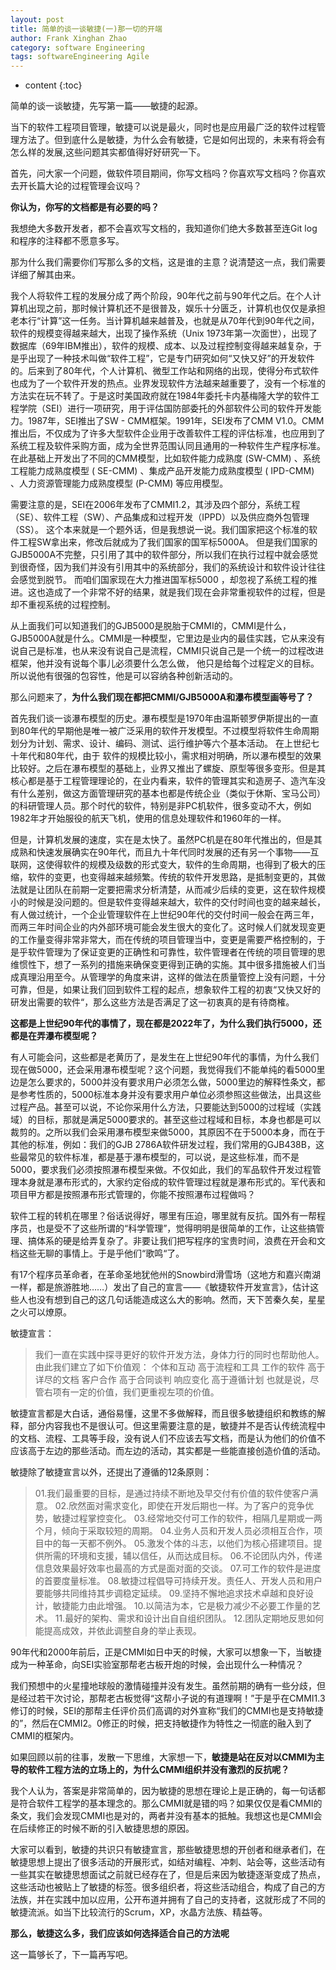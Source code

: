 ```yaml
---
layout: post
title: 简单的谈一谈敏捷(一)那一切的开端
author: Frank Xinghan Zhao
category: software Engineering
tags: softwareEngineering Agile
---
```


* content
{:toc}

简单的谈一谈敏捷，先写第一篇——敏捷的起源。




当下的软件工程项目管理，敏捷可以说是最火，同时也是应用最广泛的软件过程管理方法了。但到底什么是敏捷，为什么会有敏捷，它是如何出现的，未来有将会有怎么样的发展,这些问题其实都值得好好研究一下。

首先，问大家一个问题，做软件项目期间，你写文档吗？你喜欢写文档吗？你喜欢去开长篇大论的过程管理会议吗？

**你认为，你写的文档都是有必要的吗？**

我想绝大多数开发者，都不会喜欢写文档的，我知道你们绝大多数甚至连Git log和程序的注释都不愿意多写。

那为什么我们需要你们写那么多的文档，这是谁的主意？说清楚这一点，我们需要详细了解其由来。

我个人将软件工程的发展分成了两个阶段，90年代之前与90年代之后。在个人计算机出现之前，那时候计算机还不是很普及，娱乐十分匮乏，计算机也仅仅是承担老本行“计算”这一任务。当计算机越来越普及，也就是从70年代到90年代之间，软件的规模变得越来越大，出现了操作系统（Unix 1973年第一次面世），出现了数据库（69年IBM推出），软件的规模、成本、以及过程控制变得越来越复杂，于是乎出现了一种技术叫做“软件工程”，它是专门研究如何“又快又好”的开发软件的。后来到了80年代，个人计算机、微型工作站和网络的出现，使得分布式软件也成为了一个软件开发的热点。业界发现软件方法越来越重要了，没有一个标准的方法实在玩不转了。于是这时美国政府就在1984年委托卡内基梅隆大学的软件工程学院（SEI）进行一项研究，用于评估国防部委托的外部软件公司的软件开发能力。1987年，SEI推出了SW - CMM框架。1991年，SEI发布了CMM V1.0。CMM推出后，不仅成为了许多大型软件企业用于改善软件工程的评估标准，也应用到了系统工程及软件采购方面，成为全世界范围认同且通用的一种软件生产程序标准。在此基础上开发出了不同的CMM模型，比如软件能力成熟度 (SW-CMM) 、系统工程能力成熟度模型 ( SE-CMM) 、集成产品开发能力成熟度模型 ( IPD-CMM) 、人力资源管理能力成熟度模型 (P-CMM) 等应用模型。

需要注意的是，SEI在2006年发布了CMMI1.2，其涉及四个部分，系统工程（SE）、软件工程（SW）、产品集成和过程开发（IPPD）以及供应商外包管理（SS）。 这个本来就是一个题外话，但是我想说一说。我们国家把这个标准的软件工程SW拿出来，修改后就成为了我们国家的国军标5000A。 但是我们国家的GJB5000A不完整，只引用了其中的软件部分，所以我们在执行过程中就会感觉到很奇怪，因为我们并没有引用其中的系统部分，我们的系统设计和软件设计往往会感觉到脱节。 而咱们国家现在大力推进国军标5000 ，却忽视了系统工程的推进。这也造成了一个非常不好的结果，就是我们现在会非常重视软件的过程，但是却不重视系统的过程控制。

 从上面我们可以知道我们的GJB5000是脱胎于CMMI的，CMMI是什么，GJB5000A就是什么。CMMI是一种模型，它里边是业内的最佳实践，它从来没有说自己是标准，也从来没有说自己是流程，CMMI只说自己是一个统一的过程改进框架，他并没有说每个事儿必须要什么怎么做， 他只是给每个过程定义的目标。所以说他有很强的包容性，他是可以容纳各种创新活动的。

那么问题来了，**为什么我们现在都把CMMI/GJB5000A和瀑布模型画等号了？**

 首先我们谈一谈瀑布模型的历史。瀑布模型是1970年由温斯顿罗伊斯提出的一直到80年代的早期他是唯一被广泛采用的软件开发模型。不过模型将软件生命周期划分为计划、需求、设计、编码、测试、运行维护等六个基本活动。 在上世纪七十年代和80年代，由于 软件的规模比较小，需求相对明确，所以瀑布模型的效果比较好。之后在瀑布模型的基础上，业界又推出了螺旋、原型等很多变形。但是其核心都是基于工程管理理论的，在业内看来，软件的管理其实和造房子、造汽车没有什么差别，做这方面管理研究的基本也都是传统企业（类似于休斯、宝马公司）的科研管理人员。那个时代的软件，特别是非PC机软件，很多变动不大，例如1982年才开始服役的航天飞机，使用的信息处理软件和1960年的一样。

但是，计算机发展的速度，实在是太快了。虽然PC机是在80年代推出的，但是其成熟和快速发展确实在90年代，而且九十年代同时发展的还有另一个事物——互联网，这使得软件的规模及级数的形式变大，软件的生命周期，也得到了极大的压缩，软件的变更，也变得越来越频繁。传统的软件开发思路，是抵制变更的，其做法就是让团队在前期一定要把需求分析清楚，从而减少后续的变更，这在软件规模小的时候是没问题的。但是软件变得越来越大，软件的交付时间也变的越来越长，有人做过统计，一个企业管理软件在上世纪90年代的交付时间一般会在两三年，而两三年时间企业的内外部环境可能会发生很大的变化了。这时候人们就发现变更的工作量变得非常非常大，而在传统的项目管理当中，变更是需要严格控制的，于是乎软件管理为了保证变更的正确性和可靠性，软件管理者在传统的项目管理的思维惯性下，想了一系列的措施来确保变更得到正确的实施。其中很多措施被人们当成真理沿用至今。从管理学的角度来讲，这样的做法在质量管控上没有问题，十分可靠，但是，如果让我们回到软件工程的起点，想象软件工程的初衷“又快又好的研发出需要的软件“，那么这些方法是否满足了这一初衷真的是有待商榷。


**这都是上世纪90年代的事情了，现在都是2022年了，为什么我们执行5000，还都是在弄瀑布模型呢？**

有人可能会问，这些都是老黄历了，是发生在上世纪90年代的事情，为什么我们现在做5000，还会采用瀑布模型呢？这个问题，我觉得我们不能单纯的看5000里边是怎么要求的，5000并没有要求用户必须怎么做，5000里边的解释性条文，都是参考性质的，5000标准本身并没有要求用户单位必须参照这些做法，出具这些过程产品。甚至可以说，不论你采用什么方法，只要能达到5000的过程域（实践域）的目标，那就是满足5000要求的。甚至这些过程域和目标，本身也都是可以裁剪的。之所以我们会采用瀑布模型来做5000，其原因不在于5000本身，而在于其他的标准，例如：我们的GJB 2786A软件研发过程，我们常用的GJB438B，这些最常见的软件标准，都是基于瀑布模型的，可以说，是这些标准，而不是5000，要求我们必须按照瀑布模型来做。不仅如此，我们的军品软件开发过程管理本身就是瀑布形式的，大家约定俗成的软件管理过程就是瀑布形式的。军代表和项目甲方都是按照瀑布形式管理的，你能不按照瀑布过程做吗？

软件工程的转机在哪里？俗话说得好，哪里有压迫，哪里就有反抗。国外有一帮程序员，也是受不了这些所谓的“科学管理”，觉得明明是很简单的工作，让这些搞管理、搞体系的硬是给弄复杂了。非要让我们把写程序的宝贵时间，浪费在开会和文档这些无聊的事情上。于是乎他们“歌鸣“了。

有17个程序员革命者，在革命圣地犹他州的Snowbird滑雪场（这地方和嘉兴南湖一样，都是旅游胜地……）发出了自己的宣言——《敏捷软件开发宣言》，估计这些人也没有想到自己的这几句话能造成这么大的影响。然而，天下苦秦久矣，星星之火可以燎原。

敏捷宣言：

> 我们一直在实践中探寻更好的软件开发方法，身体力行的同时也帮助他人。由此我们建立了如下价值观：
个体和互动 高于流程和工具
工作的软件 高于详尽的文档
客户合作 高于合同谈判
响应变化 高于遵循计划
也就是说，尽管右项有一定的价值，我们更重视左项的价值。

敏捷宣言都是大白话，通俗易懂，这里不多做解释，而且很多敏捷组织和教练的解释，部分内容我也不是很认可。但这里需要注意的是，敏捷并不是否认传统流程中的文档、流程、工具等手段，没有说人们不应该去写文档，而是认为他们的价值不应该高于左边的那些活动。而左边的活动，其实都是一些能直接创造价值的活动。

敏捷除了敏捷宣言以外，还提出了遵循的12条原则：

> 01.我们最重要的目标，是通过持续不断地及早交付有价值的软件使客户满意。
02.欣然面对需求变化，即使在开发后期也一样。为了客户的竞争优势，敏捷过程掌控变化。
03.经常地交付可工作的软件，相隔几星期或一两个月，倾向于采取较短的周期。
04.业务人员和开发人员必须相互合作，项目中的每一天都不例外。
05.激发个体的斗志，以他们为核心搭建项目。提供所需的环境和支援，辅以信任，从而达成目标。
06.不论团队内外，传递信息效果最好效率也最高的方式是面对面的交谈。
07.可工作的软件是进度的首要度量标准。
08.敏捷过程倡导可持续开发。责任人、开发人员和用户要能够共同维持其步调稳定延续。
09.坚持不懈地追求技术卓越和良好设计，敏捷能力由此增强。
10.以简洁为本，它是极力减少不必要工作量的艺术。
11.最好的架构、需求和设计出自自组织团队。
12.团队定期地反思如何能提高成效，并依此调整自身的举止表现。

90年代和2000年前后，正是CMMI如日中天的时候，大家可以想象一下，当敏捷成为一种革命，向SEI实验室那帮老古板开炮的时候，会出现什么一种情况？

我们预想中的火星撞地球般的激情碰撞并没有发生。虽然前期的确有一些分歧，但是经过若干次讨论，那帮老古板觉得“这帮小子说的有道理啊！”于是乎在CMMI1.3修订的时候，SEI的那帮主任评价员们高调的对外宣称“我们的CMMI也是支持敏捷的”，然后在CMMI2。0修正的时候，把支持敏捷作为特性之一彻底的融入到了CMMI的框架内。

如果回顾以前的往事，发散一下思维，大家想一下，**敏捷是站在反对以CMMI为主导的软件工程方法的立场上的，为什么CMMI组织并没有激烈的反抗呢？**

我个人认为，答案是非常简单的，因为敏捷的思想在理论上是正确的，每一句话都是符合软件工程学的基本理念的。那么CMMI就是错的吗？如果仅仅是看CMMI的条文，我们会发现CMMI也是对的，两者并没有基本的抵触。我想这也是CMMI会在后续修正的时候不断的引入敏捷思想的原因。

大家可以看到，敏捷的共识只有敏捷宣言，那些敏捷思想的开创者和继承者们，在敏捷思想上提出了很多活动的开展形式，如结对编程、冲刺、站会等，这些活动有一些其实在敏捷思想面试之前就已经存在了，但是后来因为敏捷逐渐变成了热点，这些活动也被贴上了敏捷的标签。很多组织者，将这些活动组合，构成了自己的方法族，并在实践中加以应用，公开布道并拥有了自己的支持者，这就形成了不同的敏捷流派。如当下比较流行的Scrum，XP，水晶方法族、精益等。

**那么，敏捷这么多，我们应该如何选择适合自己的方法呢**

这一篇够长了，下一篇再写吧。


















